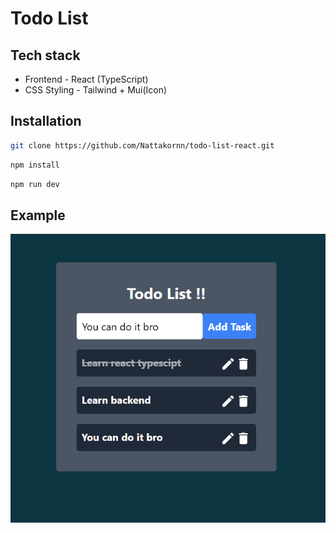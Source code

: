 # Todo List

## Tech stack
- Frontend - React (TypeScript)
- CSS Styling - Tailwind + Mui(Icon)

## Installation 
```bash
git clone https://github.com/Nattakornn/todo-list-react.git
```

```bash
npm install
```

```bash
npm run dev
```

## Example
![Todo List](/images/Example.PNG)

